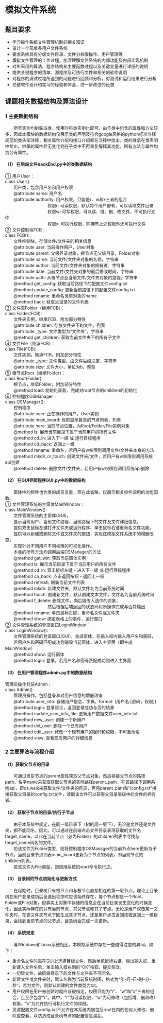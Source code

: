 # 模拟文件系统

## 题目要求

- 学习操作系统文件管理机制的相关知识  
- 设计一个简单多用户文件系统
- 要求系统具有分级文件目录、文件分权限操作、用户管理等
- 模拟文件管理的工作过程，加深理解文件系统的内部功能及内部实现机制
- 对所采用的算法、程序结构和主要函数过程以及关键变量进行详细的说明
- 提供关键程序的清单、源程序及可执行文件和相关的软件说明
- 对程序的调试过程所遇到的问题进行回顾和分析，对测试和运行结果进行分析
- 总结软件设计和实习的经验和体会，进一步改进的设想

## 课题相关数据结构及算法设计

### 1 主要数据结构

&emsp;&emsp;所有实体均封装成类，使用时将类实例化即可。由于类中包含的属性和方法较多，因此本模块的数据结构仅展示类的声明及符合google风格的python标准注释规范的类头部注释，相关属性介绍和接口介绍都在注释中给出。类的继承在类声明中给出，继承的属性若无变化则在子类中不再重复解释其功能，所有方法与属性均为公有属性。  

#### （1） 在后端文件backEnd.py中的类数据结构

① 用户User：  
class User():  
&emsp;&emsp;用户类，包含用户名和用户权限  
&emsp;&emsp;@attribute name: 用户名  
&emsp;&emsp;@attribute authority: 用户权限，只能是r、w和x三者的组合  
&emsp;&emsp;&emsp;&emsp;&emsp;&emsp;&emsp;&emsp;&emsp;&emsp;权限r: 可读权限，默认每个用户都有，可以读取文件目录  
&emsp;&emsp;&emsp;&emsp;&emsp;&emsp;&emsp;&emsp;&emsp;&emsp;权限w: 可写权限，可以读、增、删、改文件，不可执行文件  
&emsp;&emsp;&emsp;&emsp;&emsp;&emsp;&emsp;&emsp;&emsp;&emsp;权限x: 可执行权限，除拥有上述权限外还可执行文件  
② 文件控制块FCB：  
class FCB():  
&emsp;&emsp;文件控制块，存储文件/文件夹的相关信息  
&emsp;&emsp;@attribute user: 当前操作用户，User对象  
&emsp;&emsp;@attribute parent: 父级目录对象，根节点无父级目录，Folder对象  
&emsp;&emsp;@attribute name: 当前文件/文件夹对象的名称，字符串  
&emsp;&emsp;@attribute author: 当前文件/文件夹对象的拥有者，字符串  
&emsp;&emsp;@attribute date: 当前文件/文件夹对象的最后修改时间，字符串  
&emsp;&emsp;@attribute path: 从根节点至当前文件/文件夹对象的路径，字符串  
&emsp;&emsp;@method get_config: 获取当前路径下的配置文件config.txt  
&emsp;&emsp;@method update_config: 更新当前路径下的配置文件config.txt  
&emsp;&emsp;@method rename: 重命名当前对象的name  
&emsp;&emsp;@method back: 获取父目录的文件列表  
③ 文件夹Folder（继承FCB）：  
class Folder(FCB):  
&emsp;&emsp;文件夹实例，继承FCB，附加部分特性  
&emsp;&emsp;@attribute children: 存放文件夹下的文件，列表  
&emsp;&emsp;@attribute _type: 文件类型为“文件夹”，字符串  
&emsp;&emsp;@method get_children: 获取当前文件夹下的所有子文件  
④ 文件File（继承FCB）：  
class File(FCB):  
&emsp;&emsp;文件实例，继承FCB，附加部分特性  
&emsp;&emsp;@attribute _type: 文件类型，由文件后缀决定，字符串  
&emsp;&emsp;@attribute size: 文件大小，单位为b，整型  
⑤ 根节点Root（继承Folder）：  
class Root(Folder):  
&emsp;&emsp;根节点，继承Folder，附加部分特性  
&emsp;&emsp;@method load: 初始化装载，完成对root节点的children的初始化  
⑥ 控制程序OSManager：  
class OSManager():  
&emsp;&emsp;控制程序  
&emsp;&emsp;@attribute user: 正在操作的用户，User实例  
&emsp;&emsp;@attribute main_board: 当前显示目录的节点列表，列表  
&emsp;&emsp;@attribute here: 当前节点位置，为Root/Folder/File实例对象  
&emsp;&emsp;@method ls: 展示当前目录下属于当前用户的所有文件  
&emsp;&emsp;@method cd_in: 进入下一级 或 运行目标程序  
&emsp;&emsp;@method cd_back: 返回上一级  
&emsp;&emsp;@method rename: 重命名，若用户有w权限则调用文件/文件夹本身的方法  
&emsp;&emsp;@method mkdir_or_touch: 创建文件夹/文件，若用户有w权限则调用系统api创建  
&emsp;&emsp;@method delete: 删除文件/文件夹，若用户有w权限则调用系统api删除  

#### （2） 在GUI界面程序GUI.py中的数据结构  

&emsp;&emsp;窗体中的控件也为类的成员变量，但在此省略，仅展示相关控件调用的功能函数。  
① 文件管理系统的主窗体MainWindow：   
class MainWindow():  
&emsp;&emsp;文件管理系统的主窗体(GUI)，  
&emsp;&emsp;显示当前用户、当前文件路径、当前路径下的文件及文件详细信息，  
&emsp;&emsp;提供双击鼠标左键打开文件夹或运行程序、单击鼠标右键重命名文件功能，  
&emsp;&emsp;提供可以新建或删除文件或文件夹的按钮，实现在模拟文件系统中的增删改查，  
&emsp;&emsp;实现针对不同用户不同权限的可视化操作。  
&emsp;&emsp;本类的所有方法均调用后端OSManager的方法  
&emsp;&emsp;@method get_win: 获取当前窗体实例  
&emsp;&emsp;@method ls: 展示当前目录下属于当前用户的所有文件  
&emsp;&emsp;@method cd_in: 双击鼠标左键 - 进入下一级 或 运行目标程序  
&emsp;&emsp;@method ca_back: 点击返回按钮 - 返回上一级  
&emsp;&emsp;@method refresh: 刷新当前文件列表  
&emsp;&emsp;@method mkdir: 新建文件夹，默认文件名为当前系统时间  
&emsp;&emsp;@method touch: 创建新文件，默认创建文本文件，文件名为当前系统时间  
&emsp;&emsp;@method f_delete: 删除文件，向后端传入选中的对象，  
&emsp;&emsp;&emsp;&emsp;&emsp;&emsp;&emsp;&emsp;&emsp;&emsp;然后根据后端返回的状态码判断操作完成与否并输出  
&emsp;&emsp;@method rename: 单击鼠标右键，重命名文件或文件夹  
&emsp;&emsp;@method show: 绑定表格上的事件，运行窗口  
② 文件管理系统的登录窗口LoginWindow：  
class LoginWindow():  
&emsp;&emsp;文件管理系统的登录窗口(GUI)，生成窗体，在输入框内输入用户名和密码，  
&emsp;&emsp;若用户名和密码匹配成功则销毁当前窗体，进入主界面（即生成MainWindow）  
&emsp;&emsp;@method show: 运行窗体  
&emsp;&emsp;@method login: 登录，若用户名和密码匹配成功则进入主界面  
#### （3） 在用户管理程序admin.py中的数据结构  
管理员操作封装Admin：  
class Admin():  
&emsp;&emsp;管理员操作，包括登录和对用户信息的增删改查  
&emsp;&emsp;@attribute user_info: 存储用户信息，字典，format: {用户名:[密码，权限]}  
&emsp;&emsp;@method login: 登录验证，返回登录成功与否的结果  
&emsp;&emsp;@method update_user_info_file: 更新用户数据文件user_info.txt  
&emsp;&emsp;@method new_user: 创建一个新用户  
&emsp;&emsp;@method del_user: 删除一个已有用户  
&emsp;&emsp;@method edit_user: 修改一个现有用户的密码和权限，不可重命名  
&emsp;&emsp;@method view: 查看现有用户的详细信息  

### 2 主要算法与流程介绍  

#### （1）获取父节点的目录  

&emsp;&emsp;可通过当前节点的parent属性获取父节点对象，然后拼接父节点的路径path、名字name来获取获取父节点的实际路径parent_path，在该路径下调用系统api，即os.walk来获取文件/文件夹的目录，再将parent_path和“/config.txt”拼接获取父目录的config.txt文件，读取该文件可以获得父目录层级中的文件的拥有者。  

#### （2） 获取子节点的目录/执行子节点

&emsp;&emsp;由于本系统中规定，在同一级目录下（树的同一层下），无论是文件还是文件夹，都不能同名。因此，可以通过在前端点击文件目录表项获取的文件名target_name，以此在当前节点（必为Folder）的children列表中寻找与target_name同名的文件。  
&emsp;&emsp;若该文件为Folder类型，则将控制程序OSManager的当前节点here更新为子节点，当前目录节点列表main_board更新为子节点的列表，即当前节点的children列表。  
&emsp;&emsp;若该文件为File类型，则调用系统的start命令执行之。  

#### （3） 目录树的节点初始化与更新方式

&emsp;&emsp;在起始时，目录树只有根节点和与根节点直接相连的第一层节点。理论上目录树在用户登录成功后至退出程序时应该始终存在，每个节点都是一个Root、Folder或File对象，但事实上对象中存储的信息会在当前目录发生变化的时候变化，因此实际存在的只有当前节点、其父节点和其子节点。无论是用户双击某一文件夹时，在该文件夹节点下回生成其子节点，还是用户点击返回按钮返回上一级目录，会找到当前节点的父节点，目录树会完成一次更新。  

#### （4） 系统规定

&emsp;&emsp;与Windows和Linux系统相比，本模拟系统中存在一些值得注意的异同，如下：  
- 重命名文件时需在GUI上选择目标文件，然后单机鼠标右键，弹出输入框，重新键入文件名后，单击输入框右侧的“OK”按钮，提交修改。  
- 一切皆文件，故同级目录下的文件与文件夹不可同名。  
- 新建文件或文件夹时，默认名称为当前系统时间，格式为“年-月-日-时-分-秒”，若为文件，则默认新建的文件类型为txt。  
- 用户权限在用户被创建时就应该被指定，权限只能为“r”、“w”和“x”三者的组合，且至少包含“r”。其中，“r”为可读权限，“w”为可修改（包括增、删和改）权限，“x”为允许执行可执行文件的权限。  
- 资源配置文件config.txt不允许在本系统内被包括root在内的任何人修改、删除或查看，以防造成目录树节点的配置信息混乱。  
